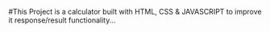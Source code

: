 #This Project is a calculator built with HTML, CSS & JAVASCRIPT to improve it response/result functionality...
